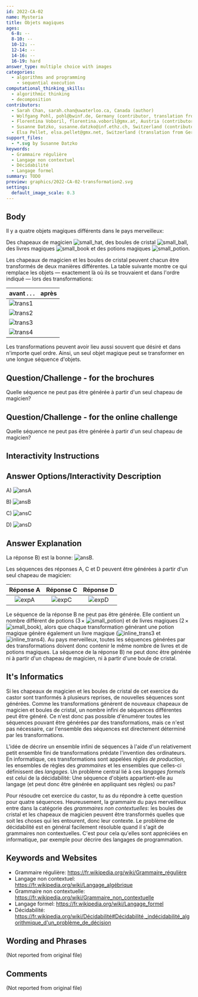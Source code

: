 ```yaml
---
id: 2022-CA-02
name: Mysteria
title: Objets magiques
ages:
  6-8: --
  8-10: --
  10-12: --
  12-14: --
  14-16: --
  16-19: hard
answer_type: multiple choice with images
categories:
  - algorithms and programming
    - sequential execution
computational_thinking_skills:
  - algorithmic thinking
  - decomposition
contributors:
  - Sarah Chan, sarah.chan@uwaterloo.ca, Canada (author)
  - Wolfgang Pohl, pohl@bwinf.de, Germany (contributor, translation from English into German)
  - Florentina Voboril, florentina.voboril@gmx.at, Austria (contributor)
  - Susanne Datzko, susanne.datzko@inf.ethz.ch, Switzerland (contributor, graphics)
  - Elsa Pellet, elsa.pellet@gmx.net, Switzerland (translation from German into French)
support_files:
  - *.svg by Susanne Datzko
keywords:
  - Grammaire régulière
  - Langage non contextuel
  - Décidabilité
  - Langage formel
summary: TODO
preview: graphics/2022-CA-02-transformation2.svg
settings:
  default_image_scale: 0.3
---
```


[small_hat]: graphics/2022-CA-02-taskbody_hat.svg "Petit chapeau (15px)"
[small_ball]: graphics/2022-CA-02-taskbody_cristalball.svg "Petite boule (15px)"
[small_book]: graphics/2022-CA-02-taskbody_book.svg "Petit livre (20px)"
[small_potion]: graphics/2022-CA-02-taskbody_potion.svg "Petite potion (9px)"
[inline_trans3]: graphics/2022-CA-02-transformation3.svg "Transformation 3 (80px)"
[inline_trans4]: graphics/2022-CA-02-transformation4.svg "Transformation 4 (100px)"
[hat]: graphics/2022-CA-02-taskbody_hat.svg "Grand chapeau"
[ball]: graphics/2022-CA-02-taskbody_cristalball.svg "Grande boule"
[book]: graphics/2022-CA-02-taskbody_book.svg "Grand livre"
[potion]: graphics/2022-CA-02-taskbody_potion.svg "Grande potion"
[trans1]: graphics/2022-CA-02-transformation1.svg "Transformation 1"
[trans2]: graphics/2022-CA-02-transformation2.svg "VTransformation 2"
[trans3]: graphics/2022-CA-02-transformation3.svg "Transformation 3"
[trans4]: graphics/2022-CA-02-transformation4.svg "Transformation 4"
[ansA]: graphics/2022-CA-02-answerA.svg "Réponse A"
[ansB]: graphics/2022-CA-02-answerB.svg "Réponse B"
[ansC]: graphics/2022-CA-02-answerC.svg "Réponse C"
[ansD]: graphics/2022-CA-02-answerD.svg "Réponse D"
[expA]: graphics/2022-CA-02-explanationA.svg "Explication A (33%)"
[expC]: graphics/2022-CA-02-explanationC.svg "Explication C (33%)"
[expD]: graphics/2022-CA-02-explanationD.svg "Explication D (33%)"

## Body

Il y a quatre objets magiques différents dans le pays merveilleux:

Des chapeaux de magicien ![small_hat], des boules de cristal ![small_ball], des livres magiques ![small_book] et des potions magiques ![small_potion].

Les chapeaux de magicien et les boules de cristal peuvent chacun être transformés de deux manières différentes. La table suivante montre ce qui remplace les objets — exactement là où ils se trouvaient et dans l'ordre indiqué — lors des transformations:


avant . . . | après
:-------- | :-------
![trans1] ||
![trans2] ||
![trans3] ||
![trans4] ||

Les transformations peuvent avoir lieu aussi souvent que désiré et dans n'importe quel ordre. Ainsi, un seul objet magique peut se transformer en une longue séquence d'objets.

## Question/Challenge - for the brochures

Quelle séquence ne peut pas être générée à partir d'un seul chapeau de magicien?

## Question/Challenge - for the online challenge

Quelle séquence ne peut pas être générée à partir d'un seul chapeau de magicien?

## Interactivity Instructions

<!-- empty -->

## Answer Options/Interactivity Description

A) ![ansA]

B) ![ansB]

C) ![ansC]

D) ![ansD]

## Answer Explanation

La réponse B) est la bonne: ![ansB].

Les séquences des réponses A, C et D peuvent être générées à partir d'un seul chapeau de magicien:

| Réponse A | Réponse C | Réponse D |
| :-------: | :-------: | :-------: |
|  ![expA]  |  ![expC]  |  ![expD]  |

Le séquence de la réponse B ne peut pas être générée. Elle contient un nombre différent de potions ($3\,\times$ ![small_potion]) et de livres magiques ($2\,\times$ ![small_book]), alors que chaque transformation générant une potion magique génère également un livre magique (![inline_trans3] et ![inline_trans4]). Au pays merveilleux, toutes les séquences générées par des transformations doivent donc contenir le même nombre de livres et de potions magiques. La séquence de la réponse B) ne peut donc être générée ni à partir d'un chapeau de magicien, ni à partir d'une boule de cristal.

## It's Informatics

Si les chapeaux de magicien et les boules de cristal de cet exercice du castor sont tranformés à plusieurs reprises, de nouvelles séquences sont générées. Comme les transformations génèrent de nouveaux chapeaux de magicien et boules de cristal, un nombre infini de séquences différentes peut être généré. Ce n'est donc pas possible d'énumérer toutes les séquences pouvant être générées par des transformations, mais ce n'est pas nécessaire, car l'ensemble des séquences est directement déterminé par les transformations.

L'idée de décrire un ensemble infini de séquences à l'aide d'un relativement petit ensemble fini de transformations prédate l'invention des ordinateurs. En informatique, ces transformations sont appelées _règles de production_, les ensembles de règles des _grammaires_ et les ensembles que celles-ci définissent des _langages_. Un problème central lié à ces _langages formels_ est celui de la décidabilité: Une séquence d'objets appartient-elle au langage (et peut donc être générée en appliquant ses règles) ou pas? 

Pour résoudre cet exercice du castor, tu as du répondre à cette question pour quatre séquences. Heureusement, la grammaire du pays merveilleux entre dans la catégorie des _grammaires non contextuelles_: les boules de cristal et les chapeaux de magicien peuvent être transformés quelles que soit les choses qui les entourent, donc leur contexte. Le problème de décidabilité est en général facilement résoluble quand il s'agit de grammaires non contextuelles. C'est pour cela qu'elles sont appréciées en informatique, par exemple pour décrire des langages de programmation.

## Keywords and Websites
 
 - Grammaire régulière: https://fr.wikipedia.org/wiki/Grammaire_régulière
 - Langage non contextuel: https://fr.wikipedia.org/wiki/Langage_algébrique
 - Grammaire non contextuelle: https://fr.wikipedia.org/wiki/Grammaire_non_contextuelle
 - Langage formel: https://fr.wikipedia.org/wiki/Langage_formel
 - Décidabilité: https://fr.wikipedia.org/wiki/Décidabilité#Décidabilité,_indécidabilité_algorithmique_d'un_problème_de_décision


## Wording and Phrases

(Not reported from original file)


## Comments

(Not reported from original file)
